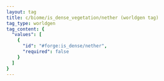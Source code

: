 ```yaml
---
layout: tag
title: c/biome/is_dense_vegetation/nether (worldgen tag)
tag_type: worldgen
tag_content: {
  "values": [
    {
      "id": "#forge:is_dense/nether",
      "required": false
    }
  ]
}
---
```

